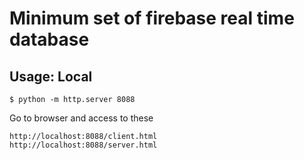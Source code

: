 # Minimum set of firebase real time database

## Usage: Local

```
$ python -m http.server 8088
```

Go to browser and access to these

```
http://localhost:8088/client.html
http://localhost:8088/server.html
```

